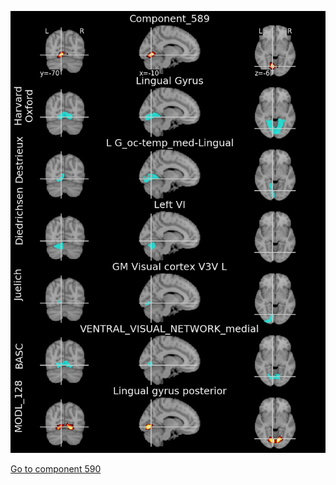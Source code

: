 


![589](preliminary/589.jpg "Component 589")

[Go to component 590](https://parietal-inria.github.io/MODL_atlas/1024/590 "Component 590")